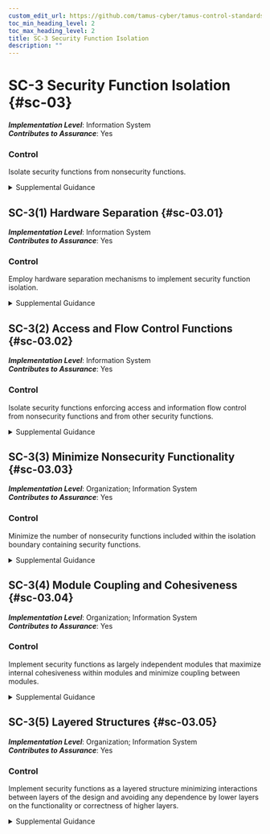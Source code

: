 ```yaml
---
custom_edit_url: https://github.com/tamus-cyber/tamus-control-standards/tree/main/content/tamus.edu/TAMUS_profile.xml
toc_min_heading_level: 2
toc_max_heading_level: 2
title: SC-3 Security Function Isolation
description: ""
---
```


# SC-3 Security Function Isolation {#sc-03}

_**Implementation Level**_: Information System\
_**Contributes to Assurance**_: Yes

### Control

Isolate security functions from nonsecurity functions.


<details><summary>Supplemental Guidance</summary>Security functions are isolated from nonsecurity functions by means of an isolation boundary implemented within a system via partitions and domains. The isolation boundary controls access to and protects the integrity of the hardware, software, and firmware that perform system security functions. Systems implement code separation in many ways, such as through the provision of security kernels via processor rings or processor modes. For non-kernel code, security function isolation is often achieved through file system protections that protect the code on disk and address space protections that protect executing code. Systems can restrict access to security functions using access control mechanisms and by implementing least privilege capabilities. While the ideal is for all code within the defined security function isolation boundary to only contain security-relevant code, it is sometimes necessary to include nonsecurity functions as an exception. The isolation of security functions from nonsecurity functions can be achieved by applying the systems security engineering design principles in [SA-8](/catalog/sa/sa-08#sa-08) , including [SA-8(1)](/catalog/sa/sa-08#sa-08.01), [SA-8(3)](/catalog/sa/sa-08#sa-08.03), [SA-8(4)](/catalog/sa/sa-08#sa-08.04), [SA-8(10)](/catalog/sa/sa-08#sa-08.10), [SA-8(12)](/catalog/sa/sa-08#sa-08.12), [SA-8(13)](/catalog/sa/sa-08#sa-08.13), [SA-8(14)](/catalog/sa/sa-08#sa-08.14) , and [SA-8(18)](/catalog/sa/sa-08#sa-08.18).</details>


## SC-3(1) Hardware Separation {#sc-03.01}

_**Implementation Level**_: Information System\
_**Contributes to Assurance**_: Yes

### Control

Employ hardware separation mechanisms to implement security function isolation.


<details><summary>Supplemental Guidance</summary>Hardware separation mechanisms include hardware ring architectures that are implemented within microprocessors and hardware-enforced address segmentation used to support logically distinct storage objects with separate attributes (i.e., readable, writeable).</details>


## SC-3(2) Access and Flow Control Functions {#sc-03.02}

_**Implementation Level**_: Information System\
_**Contributes to Assurance**_: Yes

### Control

Isolate security functions enforcing access and information flow control from nonsecurity functions and from other security functions.


<details><summary>Supplemental Guidance</summary>Security function isolation occurs because of implementation. The functions can still be scanned and monitored. Security functions that are potentially isolated from access and flow control enforcement functions include auditing, intrusion detection, and malicious code protection functions.</details>


## SC-3(3) Minimize Nonsecurity Functionality {#sc-03.03}

_**Implementation Level**_: Organization; Information System\
_**Contributes to Assurance**_: Yes

### Control

Minimize the number of nonsecurity functions included within the isolation boundary containing security functions.


<details><summary>Supplemental Guidance</summary>Where it is not feasible to achieve strict isolation of nonsecurity functions from security functions, it is necessary to take actions to minimize nonsecurity-relevant functions within the security function boundary. Nonsecurity functions contained within the isolation boundary are considered security-relevant because errors or malicious code in the software can directly impact the security functions of systems. The fundamental design objective is that the specific portions of systems that provide information security are of minimal size and complexity. Minimizing the number of nonsecurity functions in the security-relevant system components allows designers and implementers to focus only on those functions which are necessary to provide the desired security capability (typically access enforcement). By minimizing the nonsecurity functions within the isolation boundaries, the amount of code that is trusted to enforce security policies is significantly reduced, thus contributing to understandability.</details>


## SC-3(4) Module Coupling and Cohesiveness {#sc-03.04}

_**Implementation Level**_: Organization; Information System\
_**Contributes to Assurance**_: Yes

### Control

Implement security functions as largely independent modules that maximize internal cohesiveness within modules and minimize coupling between modules.


<details><summary>Supplemental Guidance</summary>The reduction of inter-module interactions helps to constrain security functions and manage complexity. The concepts of coupling and cohesion are important with respect to modularity in software design. Coupling refers to the dependencies that one module has on other modules. Cohesion refers to the relationship between functions within a module. Best practices in software engineering and systems security engineering rely on layering, minimization, and modular decomposition to reduce and manage complexity. This produces software modules that are highly cohesive and loosely coupled.</details>


## SC-3(5) Layered Structures {#sc-03.05}

_**Implementation Level**_: Organization; Information System\
_**Contributes to Assurance**_: Yes

### Control

Implement security functions as a layered structure minimizing interactions between layers of the design and avoiding any dependence by lower layers on the functionality or correctness of higher layers.


<details><summary>Supplemental Guidance</summary>The implementation of layered structures with minimized interactions among security functions and non-looping layers (i.e., lower-layer functions do not depend on higher-layer functions) enables the isolation of security functions and the management of complexity.</details>
